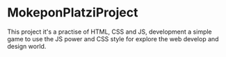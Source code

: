 # MokeponPlatziProject

This project it's a practise of HTML, CSS and JS, development a simple game to use the JS power and CSS style for explore the web develop and design world.
